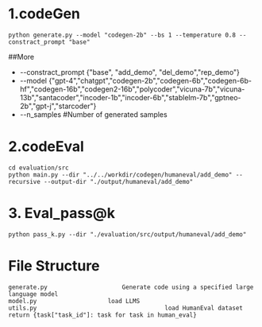 # 1.codeGen

    python generate.py --model "codegen-2b" --bs 1 --temperature 0.8 --constract_prompt "base"
##More
+ --constract_prompt {"base", "add_demo", "del_demo","rep_demo"}
+ --model {"gpt-4","chatgpt","codegen-2b","codegen-6b","codegen-6b-hf","codegen-16b","codegen2-16b","polycoder","vicuna-7b","vicuna-13b","santacoder","incoder-1b","incoder-6b","stablelm-7b","gptneo-2b","gpt-j","starcoder"}
+ --n_samples  #Number of generated samples
# 2.codeEval

    cd evaluation/src
    python main.py --dir "../../workdir/codegen/humaneval/add_demo" --recursive --output-dir "./output/humaneval/add_demo"
# 3. Eval_pass@k
    python pass_k.py --dir "./evaluation/src/output/humaneval/add_demo"


# File Structure

    generate.py			            Generate code using a specified large language model
    model.py				    load LLMS
    utils.py                                    load HumanEval dataset   return {task["task_id"]: task for task in human_eval}
  
